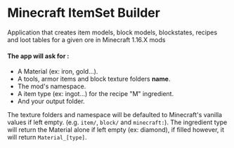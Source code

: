 # Minecraft ItemSet Builder

Application that creates item models, block models, blockstates, recipes and loot tables for a given ore in Minecraft 1.16.X mods

#### The app will ask for :

- A Material (ex: iron, gold...). 
- A tools, armor items and block texture folders **name**.
- The mod's namespace.
- A item type (ex: ingot...) for the recipe "M" ingredient.
- And your output folder.

The texture folders and namespace will be defaulted to Minecraft's vanilla values if left empty. (e.g. `item/`, `block/` and `minecraft:`).
The ingredient type will return the Material alone if left empty (ex: diamond), if filled however, it will return `Material_[type]`.
